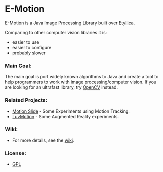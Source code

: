 E-Motion
========

E-Motion is a Java Image Processing Library built over [Etyllica](https://github.com/yuripourre/etyllica/).

Comparing to other computer vision libraries it is:

- easier to use
- easier to configure
- probably slower

### Main Goal:
The main goal is port widely known algorithms to Java and create a tool to help programmers to work with image processing/computer vision. If you are looking for an ultrafast library, try [OpenCV](http://opencv.org/) instead.


### Related Projects:
- [Motion Slide](https://github.com/yuripourre/motion-slide/) - Some Experiments using Motion Tracking.
- [LuvMotion](https://github.com/yuripourre/luvmotion/) - Some Augmented Reality experiments.

### Wiki:
- For more details, see the [wiki](https://github.com/yuripourre/e-motion/wiki/).

### License:
- [GPL](https://www.gnu.org/copyleft/gpl.html)
